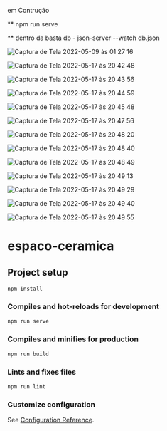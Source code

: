 em Contrução 



** npm run serve

** dentro da basta db - json-server --watch db.json

![Captura de Tela 2022-05-09 às 01 27 16](https://user-images.githubusercontent.com/78916702/167341078-36a4ae27-0bab-4c99-9f2c-877750d4e08e.png)

![Captura de Tela 2022-05-17 às 20 42 48](https://user-images.githubusercontent.com/78916702/168929608-9c666fef-5378-41aa-9562-ab2a59b1869f.png)

![Captura de Tela 2022-05-17 às 20 43 56](https://user-images.githubusercontent.com/78916702/168929716-176b2867-8877-4c65-b36b-68bece043aa5.png)

![Captura de Tela 2022-05-17 às 20 44 59](https://user-images.githubusercontent.com/78916702/168929784-e7702361-a5b3-4c35-9d9b-d02be48a6f3d.png)

![Captura de Tela 2022-05-17 às 20 45 48](https://user-images.githubusercontent.com/78916702/168929916-a7aaf2a5-0b55-46bf-b7d1-58bc3570bfad.png)

![Captura de Tela 2022-05-17 às 20 47 56](https://user-images.githubusercontent.com/78916702/168930199-8e10cb3d-c2c0-4fce-9893-8fb1f9906b75.png)

![Captura de Tela 2022-05-17 às 20 48 20](https://user-images.githubusercontent.com/78916702/168930209-143e8286-8f19-4f55-810b-29154ca63ce3.png)

![Captura de Tela 2022-05-17 às 20 48 40](https://user-images.githubusercontent.com/78916702/168930223-77b6fe5e-430b-4bf0-9c71-72be1e9ecc18.png)

![Captura de Tela 2022-05-17 às 20 48 49](https://user-images.githubusercontent.com/78916702/168930230-85252315-3fb2-4286-b9a1-5bf72f8645be.png)

![Captura de Tela 2022-05-17 às 20 49 13](https://user-images.githubusercontent.com/78916702/168930239-178119ec-d72b-4d18-a9dd-31a71e7c61bb.png)

![Captura de Tela 2022-05-17 às 20 49 29](https://user-images.githubusercontent.com/78916702/168930247-d7a35fdf-98a7-4360-bb2a-6c1f4c4e71d7.png)

![Captura de Tela 2022-05-17 às 20 49 40](https://user-images.githubusercontent.com/78916702/168930258-6390578c-0a08-4dce-acb7-5e259ba8abc2.png)

![Captura de Tela 2022-05-17 às 20 49 55](https://user-images.githubusercontent.com/78916702/168930266-ebca071e-9e0b-4e04-81b4-1ed0777d683d.png)



# espaco-ceramica
## Project setup
```
npm install
```

### Compiles and hot-reloads for development
```
npm run serve
```

### Compiles and minifies for production
```
npm run build
```

### Lints and fixes files
```
npm run lint
```

### Customize configuration
See [Configuration Reference](https://cli.vuejs.org/config/).
